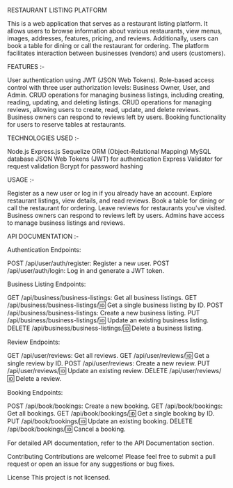 RESTAURANT LISTING PLATFORM


This is a web application that serves as a restaurant listing platform. It allows users to browse information about various restaurants, view menus, images, addresses, features, pricing, and reviews. Additionally, users can book a table for dining or call the restaurant for ordering. The platform facilitates interaction between businesses (vendors) and users (customers).


FEATURES :-

User authentication using JWT (JSON Web Tokens).
Role-based access control with three user authorization levels: Business Owner, User, and Admin.
CRUD operations for managing business listings, including creating, reading, updating, and deleting listings.
CRUD operations for managing reviews, allowing users to create, read, update, and delete reviews.
Business owners can respond to reviews left by users.
Booking functionality for users to reserve tables at restaurants.


TECHNOLOGIES USED :-

Node.js
Express.js
Sequelize ORM (Object-Relational Mapping)
MySQL database
JSON Web Tokens (JWT) for authentication
Express Validator for request validation
Bcrypt for password hashing


USAGE :- 

Register as a new user or log in if you already have an account.
Explore restaurant listings, view details, and read reviews.
Book a table for dining or call the restaurant for ordering.
Leave reviews for restaurants you've visited.
Business owners can respond to reviews left by users.
Admins have access to manage business listings and reviews.


API DOCUMENTATION :-

Authentication Endpoints:

POST /api/user/auth/register: Register a new user.
POST /api/user/auth/login: Log in and generate a JWT token.


Business Listing Endpoints:

GET /api/business/business-listings: Get all business listings.
GET /api/business/business-listings/:id: Get a single business listing by ID.
POST /api/business/business-listings: Create a new business listing.
PUT /api/business/business-listings/:id: Update an existing business listing.
DELETE /api/business/business-listings/:id: Delete a business listing.


Review Endpoints:

GET /api/user/reviews: Get all reviews.
GET /api/user/reviews/:id: Get a single review by ID.
POST /api/user/reviews: Create a new review.
PUT /api/user/reviews/:id: Update an existing review.
DELETE /api/user/reviews/:id: Delete a review.


Booking Endpoints:

POST /api/book/bookings: Create a new booking.
GET /api/book/bookings: Get all bookings.
GET /api/book/bookings/:id: Get a single booking by ID.
PUT /api/book/bookings/:id: Update an existing booking.
DELETE /api/book/bookings/:id: Cancel a booking.

For detailed API documentation, refer to the API Documentation section.

Contributing
Contributions are welcome! Please feel free to submit a pull request or open an issue for any suggestions or bug fixes.

License
This project is not licensed.
